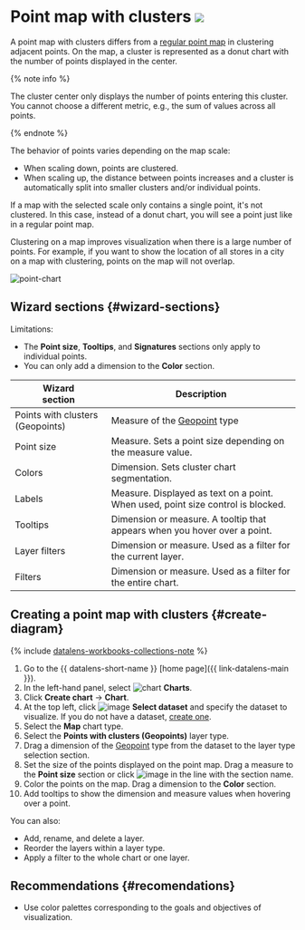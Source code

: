 # Point map with clusters ![](../../_assets/datalens/heatmap.svg)

A point map with clusters differs from a [regular point map](point-map-chart.md) in clustering adjacent points. On the map, a cluster is represented as a donut chart with the number of points displayed in the center.

{% note info %}

The cluster center only displays the number of points entering this cluster. You cannot choose a different metric, e.g., the sum of values across all points.

{% endnote %}

The behavior of points varies depending on the map scale:

* When scaling down, points are clustered.
* When scaling up, the distance between points increases and a cluster is automatically split into smaller clusters and/or individual points.

If a map with the selected scale only contains a single point, it's not clustered. In this case, instead of a donut chart, you will see a point just like in a regular point map.

Clustering on a map improves visualization when there is a large number of points. For example, if you want to show the location of all stores in a city on a map with clustering, points on the map will not overlap.

![point-chart](../../_assets/datalens/visualization-ref/cluster-point-map/cluster-point-map.png)


## Wizard sections {#wizard-sections}

Limitations:

* The **Point size**, **Tooltips**, and **Signatures** sections only apply to individual points.
* You can only add a dimension to the **Color** section.

Wizard<br/> section| Description
----- | ----
Points with clusters (Geopoints) | Measure of the [Geopoint](../dataset/data-types#geopoint) type
Point size | Measure. Sets a point size depending on the measure value.
Colors | Dimension. Sets cluster chart segmentation.
Labels | Measure. Displayed as text on a point. When used, point size control is blocked.
Tooltips | Dimension or measure. A tooltip that appears when you hover over a point.
Layer filters | Dimension or measure. Used as a filter for the current layer.
Filters | Dimension or measure. Used as a filter for the entire chart.

## Creating a point map with clusters {#create-diagram}


{% include [datalens-workbooks-collections-note](../../_includes/datalens/operations/datalens-workbooks-collections-note-step4.md) %}


1. Go to the {{ datalens-short-name }} [home page]({{ link-datalens-main }}).
1. In the left-hand panel, select ![chart](../../_assets/console-icons/chart-column.svg) **Charts**.
1. Click **Create chart** → **Chart**.
1. At the top left, click ![image](../../_assets/console-icons/circles-intersection.svg) **Select dataset** and specify the dataset to visualize. If you do not have a dataset, [create one](../dataset/create-dataset.md#create).
1. Select the **Map** chart type.
1. Select the **Points with clusters (Geopoints)** layer type.
1. Drag a dimension of the [Geopoint](../dataset/data-types#geopoint) type from the dataset to the layer type selection section.
1. Set the size of the points displayed on the point map. Drag a measure to the **Point size** section or click ![image](../../_assets/console-icons/gear.svg) in the line with the section name.
1. Color the points on the map. Drag a dimension to the **Color** section.
1. Add tooltips to show the dimension and measure values when hovering over a point.

You can also:

* Add, rename, and delete a layer.
* Reorder the layers within a layer type.
* Apply a filter to the whole chart or one layer.

## Recommendations {#recomendations}

* Use color palettes corresponding to the goals and objectives of visualization.
